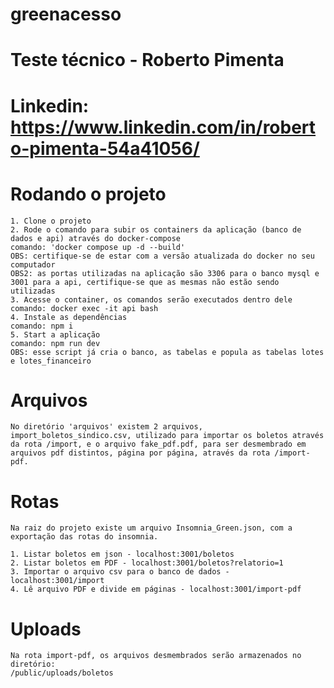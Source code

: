 # greenacesso

# Teste técnico - Roberto Pimenta

# Linkedin: https://www.linkedin.com/in/roberto-pimenta-54a41056/

# Rodando o projeto

    1. Clone o projeto
    2. Rode o comando para subir os containers da aplicação (banco de dados e api) através do docker-compose
    comando: 'docker compose up -d --build'
    OBS: certifique-se de estar com a versão atualizada do docker no seu computador
    OBS2: as portas utilizadas na aplicação são 3306 para o banco mysql e 3001 para a api, certifique-se que as mesmas não estão sendo utilizadas
    3. Acesse o container, os comandos serão executados dentro dele
    comando: docker exec -it api bash
    4. Instale as dependências
    comando: npm i
    5. Start a aplicação
    comando: npm run dev
    OBS: esse script já cria o banco, as tabelas e popula as tabelas lotes e lotes_financeiro

# Arquivos

    No diretório 'arquivos' existem 2 arquivos, import_boletos_sindico.csv, utilizado para importar os boletos através da rota /import, e o arquivo fake_pdf.pdf, para ser desmembrado em arquivos pdf distintos, página por página, através da rota /import-pdf.

# Rotas

    Na raiz do projeto existe um arquivo Insomnia_Green.json, com a exportação das rotas do insomnia.

    1. Listar boletos em json - localhost:3001/boletos
    2. Listar boletos em PDF - localhost:3001/boletos?relatorio=1
    3. Importar o arquivo csv para o banco de dados - localhost:3001/import
    4. Lê arquivo PDF e divide em páginas - localhost:3001/import-pdf

# Uploads

    Na rota import-pdf, os arquivos desmembrados serão armazenados no diretório:
    /public/uploads/boletos
